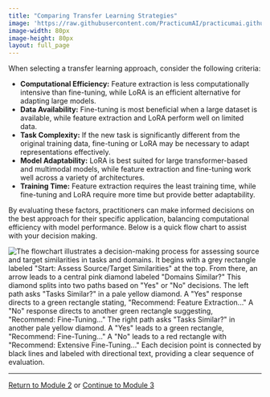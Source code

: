 ```yaml
---
title: "Comparing Transfer Learning Strategies"
image: 'https://raw.githubusercontent.com/PracticumAI/practicumai.github.io/main/images/icons/practicumai_transfer_learning.png'
image-width: 80px
image-height: 80px
layout: full_page
---
```

When selecting a transfer learning approach, consider the following criteria:

* **Computational Efficiency:** Feature extraction is less computationally intensive than fine-tuning, while LoRA is an efficient alternative for adapting large models.
* **Data Availability:** Fine-tuning is most beneficial when a large dataset is available, while feature extraction and LoRA perform well on limited data.
* **Task Complexity:** If the new task is significantly different from the original training data, fine-tuning or LoRA may be necessary to adapt representations effectively.
* **Model Adaptability:** LoRA is best suited for large transformer-based and multimodal models, while feature extraction and fine-tuning work well across a variety of architectures.
* **Training Time:** Feature extraction requires the least training time, while fine-tuning and LoRA require more time but provide better adaptability.

By evaluating these factors, practitioners can make informed decisions on the best approach for their specific application, balancing computational efficiency with model performance. Below is a quick flow chart to assist with your decision making.

![The flowchart illustrates a decision-making process for assessing source and target similarities in tasks and domains. It begins with a grey rectangle labeled "Start: Assess Source/Target Similarities" at the top. From there, an arrow leads to a central pink diamond labeled "Domains Similar?" This diamond splits into two paths based on "Yes" or "No" decisions. The left path asks "Tasks Similar?" in a pale yellow diamond. A "Yes" response directs to a green rectangle stating, "Recommend: Feature Extraction..." A "No" response directs to another green rectangle suggesting, "Recommend: Fine-Tuning..." The right path asks "Tasks Similar?" in another pale yellow diamond. A "Yes" leads to a green rectangle, "Recommend: Fine-Tuning..." A "No" leads to a red rectangle with "Recommend: Extensive Fine-Tuning..." Each decision point is connected by black lines and labeled with directional text, providing a clear sequence of evaluation.](/images/transfer_learning_comparing_strategies.png)

---

[Return to Module 2](02_implementing_tl_techniques.md) or [Continue to Module 3](03.evaluate_and_optimize.md)